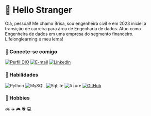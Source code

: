 
# 🙋 Hello Stranger 

Olá, pessoal! Me chamo Brisa, sou engenheira civil e em 2023 iniciei a transição de carreira para área de Engenharia de dados. Atuo como Engenheira de dados em uma empresa do segmento financeiro. Lifelonglearning é meu lema!

### 👋 Conecte-se comigo

[![Perfil DIO](https://img.shields.io/badge/-Meu%20Perfil%20na%20DIO-30A3DC?style=for-the-badge)](https://web.dio.me/users/brisamnascimento/)
[![E-mail](https://img.shields.io/badge/Gmail-D14836?style=for-the-badge&logo=gmail&logoColor=white)](mailto:brisamnascimento@gmail.com)
[![LinkedIn](https://img.shields.io/badge/-LinkedIn-000?style=for-the-badge&logo=linkedin&logoColor=30A3DC)](https://www.linkedin.com/in/brisanascimento/)


### 🌱 Habilidades 

![Python](https://img.shields.io/badge/Python-14354C?style=for-the-badge&logo=python&logoColor=white)
![MySQL](https://img.shields.io/badge/MySQL-00000F?style=for-the-badge&logo=mysql&logoColor=white)
![SqLite](https://img.shields.io/badge/SQLite-07405E?style=for-the-badge&logo=sqlite&logoColor=white)
![Azure](https://img.shields.io/badge/Microsoft_Azure-0089D6?style=for-the-badge&logo=microsoft-azure&logoColor=white)
[![GitHub](https://img.shields.io/badge/GitHub-000?style=for-the-badge&logo=github&logoColor=30A3DC)](https://docs.github.com/)

### 💜 Hobbies

🚲 ✈️ 🎮 🐕 💻